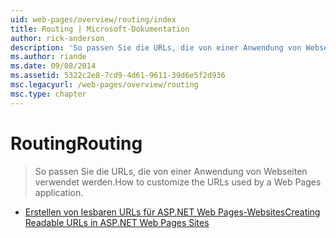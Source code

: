 ```yaml
---
uid: web-pages/overview/routing/index
title: Routing | Microsoft-Dokumentation
author: rick-anderson
description: 'So passen Sie die URLs, die von einer Anwendung von Webseiten verwendet werden.'
ms.author: riande
ms.date: 09/08/2014
ms.assetid: 5322c2e8-7cd9-4d61-9611-39d6e5f2d936
msc.legacyurl: /web-pages/overview/routing
msc.type: chapter
---
```

<a name="routing"></a><span data-ttu-id="2df44-103">Routing</span><span class="sxs-lookup"><span data-stu-id="2df44-103">Routing</span></span>
====================
> <span data-ttu-id="2df44-104">So passen Sie die URLs, die von einer Anwendung von Webseiten verwendet werden.</span><span class="sxs-lookup"><span data-stu-id="2df44-104">How to customize the URLs used by a Web Pages application.</span></span>


- [<span data-ttu-id="2df44-105">Erstellen von lesbaren URLs für ASP.NET Web Pages-Websites</span><span class="sxs-lookup"><span data-stu-id="2df44-105">Creating Readable URLs in ASP.NET Web Pages Sites</span></span>](creating-readable-urls-in-aspnet-web-pages-sites.md)
